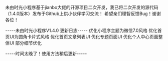未由时光小程序基于jianbo大佬的开源项目二次开发，我已将二次开发的源代码（1.4.0版本）发布于Github上供小伙伴学习交流！
希望亲们理智反馈Bug！谢谢各位！

-----未由时光小程序V1.4.0 更新日志-----
优化小程序主题为微信7.0风格
优化首页UI为圆角卡片式风格
优化首页文章列表UI
优化专题页面UI
优化个人中心页面整体UI
部分细节优化

-----时间太晚了！使用方法稍后更新-----
